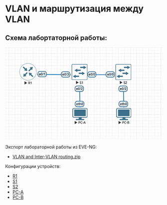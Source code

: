 # VLAN и маршрутизация между VLAN

## Схема лабортаторной работы:
![Схема лабораторной работы](images/lab01_scheme.png)

Экспорт лабораторной работы из EVE-NG:

- [VLAN and Inter-VLAN routing.zip](export_zip/VLAN%20and%20Inter-VLAN%20routing.zip)

Конфигурации устройств: 
- [R1](R1)
- [S1](S1)
- [S2](S2)
- [PC-A](PC-A)
- [PC-B](PC-B)
